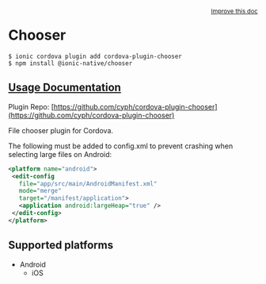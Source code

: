 <a style="float:right;font-size:12px;" href="http://github.com/ionic-team/ionic-native/edit/master/src/@ionic-native/plugins/chooser/index.ts#L9">
  Improve this doc
</a>

# Chooser

```
$ ionic cordova plugin add cordova-plugin-chooser
$ npm install @ionic-native/chooser
```

## [Usage Documentation](https://ionicframework.com/docs/native/chooser/)

Plugin Repo: [https://github.com/cyph/cordova-plugin-chooser](https://github.com/cyph/cordova-plugin-chooser)

File chooser plugin for Cordova.

The following must be added to config.xml to prevent crashing when selecting large files on Android:
```xml
<platform name="android">
 <edit-config
   file="app/src/main/AndroidManifest.xml"
   mode="merge"
   target="/manifest/application">
   <application android:largeHeap="true" />
 </edit-config>
</platform>
```

## Supported platforms

- Android
  - iOS
  


